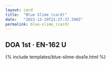 ```yaml
---
layout: card
title:  "Blue Slime (card)"
date:   "2022-12-29T21:27:37.590Z"
permalink: blue-slime_(card)
---
```


## DOA 1st &middot; EN-162 U

{% include templates/blue-slime-doa1e.html %}
